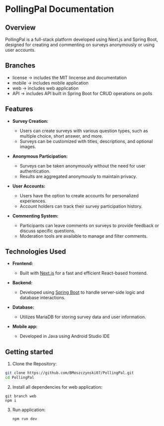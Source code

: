 # PollingPal Documentation

## Overview
PollingPal is a full-stack platform developed using Next.js and Spring Boot, designed for creating and commenting on surveys anonymously or using user accounts.

## Branches
- license -> includes the MIT lincense and documentation
- mobile -> includes mobile application
- web -> includes web application
- API -> includes API built in Spring Boot for CRUD operations on polls

## Features

- **Survey Creation:**
  - Users can create surveys with various question types, such as multiple choice, short answer, and more.
  - Surveys can be customized with titles, descriptions, and optional images.

- **Anonymous Participation:**
  - Surveys can be taken anonymously without the need for user authentication.
  - Results are aggregated anonymously to maintain privacy.

- **User Accounts:**
  - Users have the option to create accounts for personalized experiences.
  - Account holders can track their survey participation history.

- **Commenting System:**
  - Participants can leave comments on surveys to provide feedback or discuss specific questions.
  - Moderation tools are available to manage and filter comments.

## Technologies Used

- **Frontend:**
  - Built with [Next.js](https://nextjs.org/) for a fast and efficient React-based frontend.

- **Backend:**
  - Developed using [Spring Boot](https://spring.io/projects/spring-boot) to handle server-side logic and database interactions.

- **Database:**
  - Utilizes MariaDB for storing survey data and user information.

- **Mobile app:**
  - Developed in Java using Android Studio IDE

## Getting started
  1. Clone the Repository:
   ```bash
   git clone https://github.com/BMoszczynski07/PollingPal.git
   cd PollingPal
   ```
  2. Install all dependencies for web application:
  ```
  git branch web
  npm i
  ```
  3. Run application:
     ```
     npm run dev
     ```
